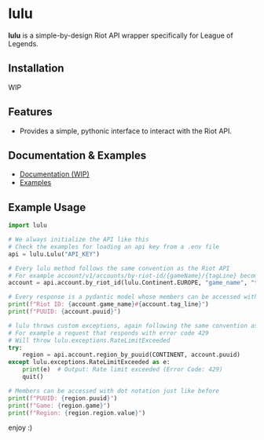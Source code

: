 # lulu

**lulu** is a simple-by-design Riot API wrapper specifically for League of Legends.

## Installation

WIP

## Features

- Provides a simple, pythonic interface to interact with the Riot API.

## Documentation & Examples

- [Documentation (WIP)](/)
- [Examples](https://github.com/diodemusic/lulu/tree/master/examples)

## Example Usage

```py
import lulu

# We always initialize the API like this
# Check the examples for loading an api key from a .env file
api = lulu.Lulu("API_KEY")

# Every lulu method follows the same convention as the Riot API
# For example account/v1/accounts/by-riot-id/{gameName}/{tagLine} becomes the following
account = api.account.by_riot_id(lulu.Continent.EUROPE, "game_name", "tag_line")

# Every response is a pydantic model whose members can be accessed with dot notation
print(f"Riot ID: {account.game_name}#{account.tag_line}")
print(f"PUUID: {account.puuid}")

# lulu throws custom exceptions, again following the same convention as the Riot API
# For example a request that responds with error code 429
# Will throw lulu.exceptions.RateLimitExceeded
try:
    region = api.account.region_by_puuid(CONTINENT, account.puuid)
except lulu.exceptions.RateLimitExceeded as e:
    print(e)  # Output: Rate limit exceeded (Error Code: 429)
    quit()

# Members can be accessed with dot notation just like before
print(f"PUUID: {region.puuid}")
print(f"Game: {region.game}")
print(f"Region: {region.region.value}")
```

enjoy :)

